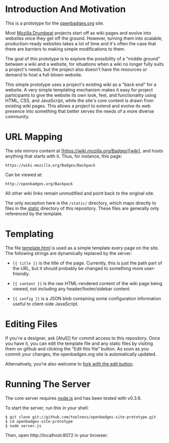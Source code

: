 # Introduction And Motivation

This is a prototype for the [openbadges.org][] site.

Most [Mozilla Drumbeat][] projects start off as wiki pages and evolve into websites once they get off the ground. However, turning them into scalable, production-ready websites takes a lot of time and it's often the case that there are barriers to making simple modifications to them.

The goal of this prototype is to explore the possibility of a "middle ground" between a wiki and a website, for situations when a wiki no longer fully suits a project's needs, but the project also doesn't have the resources or demand to host a full-blown website.

This simple prototype uses a project's existing wiki as a "back end" for a website. A very simple templating mechanism makes it easy for project participants to give the website its own look, feel, and functionality using HTML, CSS, and JavaScript, while the site's core content is drawn from existing wiki pages. This allows a project to extend and evolve its web presence into something that better serves the needs of a more diverse community.

# URL Mapping

The site mirrors content at [https://wiki.mozilla.org/Badges][wiki], and hosts anything that starts with it. Thus, for instance, this page: 

    https://wiki.mozilla.org/Badges/Backpack

Can be viewed at:

    http://openbadges.org/Backpack

All other wiki links remain unmodified and point back to the original site.

The only exception here is the `/static/` directory, which maps directly to files in the [static][] directory of this repository. These files are generally only referenced by the template.

# Templating

The file [template.html][] is used as a simple template every page on the site. The following strings are dynamically replaced by the server:

* `{{ title }}` is the title of the page. Currently, this is just the path part of the URL, but it should probably be changed to something more user-friendly.

* `{{ content }}` is the raw HTML-rendered content of the wiki page being viewed, not including any header/footer/sidebar content.

* `{{ config }}` is a JSON blob containing some configuration information useful to client-side JavaScript.

# Editing Files

If you're a designer, ask [Atul][] for commit access to this repository. Once you have it, you can edit the template file and any static files by visiting them on github and clicking the "Edit this file" button. As soon as you commit your changes, the openbadges.org site is automatically updated.

Alternatively, you're also welcome to [fork with the edit button][fork].

# Running The Server

The core server requires [node.js][] and has been tested with v0.3.6.

To start the server, run this in your shell:

    $ git clone git://github.com/toolness/openbadges-site-prototype.git
    $ cd openbadges-site-prototype
    $ node server.js

Then, open http://localhost:8072 in your browser.

<!-- Links begin here. -->

  [node.js]: http://nodejs.org/
  [Mozilla Drumbeat]: http://drumbeat.org/
  [openbadges.org]: http://openbadges.org/
  [wiki]: https://wiki.mozilla.org/Badges
  [template.html]: https://github.com/toolness/openbadges-site-prototype/blob/master/template.html
  [static]: https://github.com/toolness/openbadges-site-prototype/tree/master/static
  [fork]: https://github.com/blog/844-forking-with-the-edit-button
